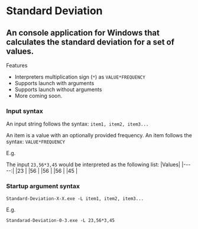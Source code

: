 # Standard Deviation
 **An console application for Windows that calculates the standard deviation for a set of values.**
 ---
 Features
* Interpreters multiplication sign (`*`) as `VALUE*FREQUENCY`
* Supports launch with arguments
* Supports launch without arguments
* More coming soon.

### Input syntax
An input string follows the syntax: `item1, item2, item3...`

An item is a value with an optionally provided frequency. An item follows the syntax: `VALUE*FREQUENCY`

E.g.

The input `23,56*3,45` would be interpreted as the following list:
|Values|
|-----:|
|23    |
|56    |
|56    |
|56    |
|45    |

### Startup argument syntax
`Standard-Deviation-X-X.exe -L item1, item2, item3...`

E.g.

`Standarad-Deviation-0-3.exe -L 23,56*3,45`
